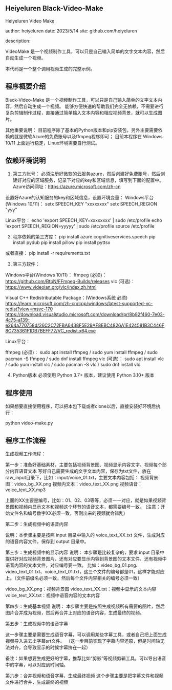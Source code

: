 

## Heiyeluren Black-Video-Make ##

Heiyeluren Video Make

author: heiyeluren
date: 2023/5/14
site: github.com/heiyeluren

description:

VideoMake 是一个视频制作工具，可以只是自己输入简单的文字文本内容，然后自动生成一个视频。

本代码是一个整个调用视频生成的完整示例。


## 程序概要介绍 ##

Black-Video-Make 是一个视频制作工具，可以只是自己输入简单的文字文本内容，然后自动生成一个视频。
能够方便快速的帮助我们完全无依赖，不需要进行复杂剪辑制作过程，直接通过简单输入文本内容和相应视频背景，就可以生成图片。

其他重要说明：
目前程序除了基本的Python版本和pip安装包，另外主要需要依赖的就是微软Azure的免费账号以及ffmpeg程序即可；
目前本程序在 Windows 10/11 上面运行稳定，Linux环境需要自行测试。


## 依赖环境说明 ##

1. 第三方账号：
必须注册好微软的云服务azure，然后创建好免费账号，然后创建好对应的区域服务，记录下对应的key和区域信息，填写到下面的配置中。
Azure访问网址：https://azure.microsoft.com/zh-cn

设置好Azure的认知服务的key和区域信息，设置环境变量：
Windows平台(Windows 10/11)：
setx SPEECH_KEY "xxxxxxxx"
setx SPEECH_REGION "yyy"

Linux平台：
echo 'export SPEECH_KEY=xxxxxxxx' | sudo /etc/profile
echo 'export SPEECH_REGION=yyyyy' | sudo /etc/profile 
source /etc/profile


2. 程序依赖的第三方库：
pip install azure.cognitiveservices.speech
pip install pydub
pip install pillow
pip install pyttsx

或者直接： pip install -r requirements.txt

3. 第三方软件：

Windows平台(Windows 10/11)：
ffmpeg (必须)： https://github.com/BtbN/FFmpeg-Builds/releases
vlc (可选)： https://www.videolan.org/vlc/index.zh.html

Visual C++ Redistributable Package：(Windows系统 必须)
https://learn.microsoft.com/zh-cn/cpp/windows/latest-supported-vc-redist?view=msvc-170
https://download.visualstudio.microsoft.com/download/pr/8b92f460-7e03-4c75-a139-e264a770758d/26C2C72FBA6438F5E29AF8EBC4826A1E424581B3C446F8C735361F1DB7BEFF72/VC_redist.x64.exe


Linux平台：

ffmpeg (必须)：   sudo apt install ffmpeg / sudo yum install ffmpeg / sudo pacman -S ffmpeg / sudo dnf install ffmpeg
vlc (可选)：      sudo apt install vlc / sudo yum install vlc / sudo pacman -S vlc / sudo dnf install vlc


4. Python版本
必须使用 Python 3.7+ 版本，建议使用 Python 3.10+ 版本


## 程序使用 ##

如果想要直接使用程序，可以把本包下载或者clone以后，直接安装好环境后执行：

python video-make.py




## 程序工作流程 ##


生成视频工作流程：

第一步：准备好基础素材，主要包括视频背景图、视频显示内容文字、视频每个部分内容语音文本
写好自己需要生成的文字文本内容，保存为txt文件，放在raw_input目录下，比如：input/voice_01.txt，主要文本内容包括：
视频背景图：video_bg_XX.png
视频内文本：video_text_XX.png
视频语音：voice_text_XX.mp3

上面的XX主要是编号，比如：01、02、03等等，必须一一对应，就是如果视频背景图和视频内显示文本和视频这个环节的语音文本，都需要编号一致。
(注意：开始文件名和编号数字XX必须一致，否则出来的视频就会错乱)


第二步：生成视频中的语音内容

说明：本步骤主要是按照 input 目录中输入的 voice_text_XX.txt 文件，生成对应的语音内容文件，保存到 output 目录中。


第三步：生成视频中的显示内容
说明：
本步骤是比较复杂的，要求 input 目录中提供好对应视频背景图片、还有对应要显示内容到背景图的文本文件、还有视频中语音内容的文本文件，对应编号要一致。
比如：video_bg_01.png、video_text_01.txt、voice_text_01.txt，这三个文件的编号都是01，这样才能对应上。（文件前缀名必须一致，然后每个文件内容相关的编号必须一致）

video_bg_XX.png：视频背景图
video_text_XX.txt：视频中显示的文本内容
voice_text_XX.txt：视频中语音内容的文本内容

第四步：生成基本视频
说明：
本步骤主要是按照生成视频所有需要的图片，然后图片合并成为视频，然后再合并上对应的语音内容，生成最终的视频。


第五步：生成视频中的语音字幕

这一步骤主要是需要生成语音字幕，可以调用某些字幕工具，或者自己把上面生成视频导入进去出字幕srt文件。
（这一步目前实现了字幕内容还原，但是时间轴无法对齐，会导致显示的时候字幕挤在一起）

备注：如果想要生成更好的字幕，推荐比如“剪影”等视频剪辑工具，可以导出语音中的字幕，可以对应到时间轴。


第六步：合并视频和语音字幕，生成最终视频
这个步骤主要是把字幕文件和视频文件进行合并，生成最终的视频


